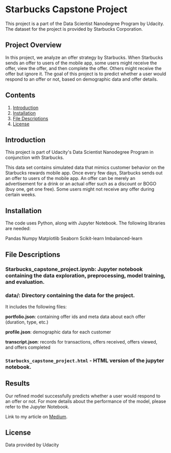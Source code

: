 # Starbucks Capstone Project

This project is a part of the Data Scientist Nanodegree Program by Udacity. The dataset for the project is provided by Starbucks Corporation.

## Project Overview

In this project, we analyze an offer strategy by Starbucks. When Starbucks sends an offer to users of the mobile app, some users might receive the offer, view the offer, and then complete the offer. Others might receive the offer but ignore it. The goal of this project is to predict whether a user would respond to an offer or not, based on demographic data and offer details.

## Contents
1. [Introduction](#introduction)
2. [Installation](#installation)
3. [File Descriptions](#files)
4. [License](#license)


<a name="introduction"></a>

## Introduction 
This project is part of Udacity's Data Scientist Nanodegree Program in conjunction with Starbucks.

This data set contains simulated data that mimics customer behavior on the Starbucks rewards mobile app. Once every few days, Starbucks sends out an offer to users of the mobile app. An offer can be merely an advertisement for a drink or an actual offer such as a discount or BOGO (buy one, get one free). Some users might not receive any offer during certain weeks.


<a name="Installation"></a>

## Installation 

The code uses Python, along with Jupyter Notebook. The following libraries are needed:

Pandas
Numpy
Matplotlib
Seaborn
Scikit-learn
Imbalanced-learn


<a name="files"></a>

## File Descriptions 

### Starbucks_capstone_project.ipynb: Jupyter notebook containing the data exploration, preprocessing, model training, and evaluation.

### data/: Directory containing the data for the project. 

It includes the following files:

**portfolio.json**: containing offer ids and meta data about each offer (duration, type, etc.)

**profile.json**: demographic data for each customer

**transcript.json**: records for transactions, offers received, offers viewed, and offers completed

### `Starbucks_capstone_project.html` -  HTML version of the jupyter notebook.

## Results

Our refined model successfully predicts whether a user would respond to an offer or not. 
For more details about the performance of the model, please refer to the Jupyter Notebook.


Link to my article on [Medium](https://medium.com/@saipriyakasturi121/from-data-to-decisions-enhancing-marketing-strategies-through-predictive-modeling-bd8e288d5743).

<a name="license"></a>

## License 
Data provided by Udacity